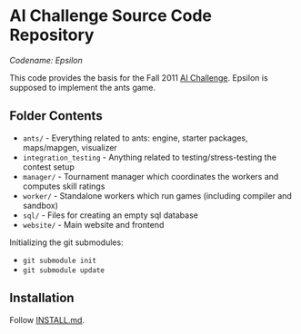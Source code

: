 AI Challenge Source Code Repository
===================================

*Codename: Epsilon*

This code provides the basis for the Fall 2011 [AI Challenge](http://aichallenge.org/).
Epsilon is supposed to implement the ants game.

Folder Contents
---------------

* `ants/` - Everything related to ants: engine, starter packages, maps/mapgen, visualizer
* `integration_testing` - Anything related to testing/stress-testing the contest setup
* `manager/` - Tournament manager which coordinates the workers and computes skill ratings
* `worker/` - Standalone workers which run games (including compiler and sandbox)
* `sql/` - Files for creating an empty sql database
* `website/` - Main website and frontend

Initializing the git submodules:

* `git submodule init`
* `git submodule update`

Installation
---------------

Follow [INSTALL.md](https://github.com/aichallenge/aichallenge/blob/epsilon/INSTALL.md).
